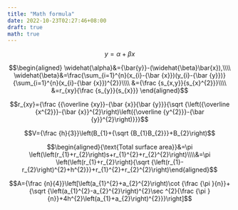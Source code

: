```yaml
---
title: "Math formula"
date: 2022-10-23T02:27:46+08:00
draft: true
math: true
---
```


$$y=\alpha +\beta x$$

$$\begin{aligned}
\widehat{\alpha}&={\bar{y}}-(\widehat{\beta}\bar{x}),\\\\
\widehat{\beta}&=\frac{\sum_{i=1}^{n}(x_{i}-{\bar {x}})(y_{i}-{\bar {y}})}{\sum_{i=1}^{n}(x_{i}-{\bar {x}})^{2}}\\\\
&={\frac {s_{x,y}}{s_{x}^{2}}}\\\\
&=r_{xy}{\frac {s_{y}}{s_{x}}}
\end{aligned}$$

$$r_{xy}={\frac {{\overline {xy}}-{\bar {x}}{\bar {y}}}{\sqrt {\left({\overline {x^{2}}}-{\bar {x}}^{2}\right)\left({\overline {y^{2}}}-{\bar {y}}^{2}\right)}}}$$

$$V={\frac {h}{3}}\left(B_{1}+{\sqrt {B_{1}B_{2}}}+B_{2}\right)$$

$$\begin{aligned}{\text{Total surface area}}&=\pi \left(\left(r_{1}+r_{2}\right)s+r_{1}^{2}+r_{2}^{2}\right)\\\\&=\pi \left(\left(r_{1}+r_{2}\right){\sqrt {\left(r_{1}-r_{2}\right)^{2}+h^{2}}}+r_{1}^{2}+r_{2}^{2}\right)\end{aligned}$$

$$A={\frac {n}{4}}\left[\left(a_{1}^{2}+a_{2}^{2}\right)\cot {\frac {\pi }{n}}+{\sqrt {\left(a_{1}^{2}-a_{2}^{2}\right)^{2}\sec ^{2}{\frac {\pi }{n}}+4h^{2}\left(a_{1}+a_{2}\right)^{2}}}\right]$$
